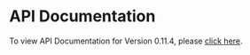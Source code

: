 # API Documentation
To view API Documentation for Version 0.11.4, please [click here](https://rawgit.com/appson/identity-public/master/v0.11.4/APISpecification/content/index.htm).
